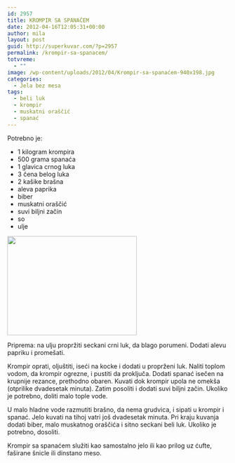 ```yaml
---
id: 2957
title: KROMPIR SA SPANAĆEM
date: 2012-04-16T12:05:31+00:00
author: mila
layout: post
guid: http://superkuvar.com/?p=2957
permalink: /krompir-sa-spanacem/
totvreme:
  - ""
image: /wp-content/uploads/2012/04/Krompir-sa-spanaćem-940x198.jpg
categories:
  - Jela bez mesa
tags:
  - beli luk
  - krompir
  - muskatni oraščić
  - spanać
---
```

Potrebno je:

  * 1 kilogram krompira
  * 500 grama spanaća
  * 1 glavica crnog luka
  * 3 čena belog luka
  * 2 kašike brašna
  * aleva paprika
  * biber
  * muskatni oraščić
  * suvi biljni začin
  * so
  * ulje

<img class="alignnone size-medium wp-image-2967" title="Krompir sa spanaćem" src="/wp-content/uploads/2012/04/Krompir-sa-spana%C4%87em-e1334577791685.jpg" alt="" width="295" height="226" /> 

Priprema: na ulju propržiti seckani crni luk, da blago porumeni. Dodati alevu papriku i promešati.

Krompir oprati, oljuštiti, iseći na kocke i dodati u proprženi luk. Naliti toplom vodom, da krompir ogrezne, i pustiti da proključa. Dodati spanać isečen na krupnije rezance, prethodno obaren. Kuvati dok krompir upola ne omekša (otprilike dvadesetak minuta). Zatim posoliti i dodati suvi biljni začin. Ukoliko je potrebno, doliti malo tople vode.

U malo hladne vode razmutiti brašno, da nema grudvica, i sipati u krompir i spanać. Jelo kuvati na tihoj vatri još dvadesetak minuta. Pri kraju kuvanja dodati biber, malo muskatnog oraščića i sitno seckani beli luk. Ukoliko je potrebno, dosoliti.

Krompir sa spanaćem služiti kao samostalno jelo ili kao prilog uz ćufte, faširane šnicle ili dinstano meso.